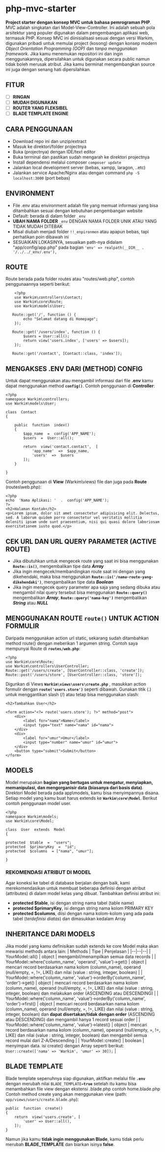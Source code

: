 # php-mvc-starter

**Project starter dengan konsep MVC untuk bahasa pemrograman PHP**. MVC adalah singkatan dari Model-View-Controller. Ini adalah sebuah pola arsitektur yang populer digunakan dalam pengembangan aplikasi web, termasuk PHP.
Konsep MVC ini diinisialisasi sesuai dengan versi Warkim, digunakan pribadi untuk memulai project (kosong) dengan konsep modern _Object Orientation Programming (OOP)_ dan _tanpa menggunakan framework_.
Jika kamu menemukan repositori ini dan ingin menggunakannya, dipersilahkan untuk digunakan secara public namun tidak boleh merusak atribut.
Jika kamu berminat mengembangkan source ini juga dengan senang hati dipersilahkan.

## FITUR

- [ ] **RINGAN**
- [ ] **MUDAH DIGUNAKAN**
- [ ] **ROUTER YANG FLEKSIBEL**
- [ ] **BLADE TEMPLATE ENGINE**

## CARA PENGGUNAAN

- Download repo ini dan unzip/extract
- Masuk ke direktori/folder projectnya
- Buka (projectnya) dengan IDE/text editor
- Buka terminal dan pastikan sudah mengarah ke direktori projectnya
- Install dependensi melalui composer `composer update`
- Jalankan local development server (bebas, xampp, laragon, ..etc)
- Jalankan service Apache/Nginx atau dengan command `php -S localhost:3000` (port bebas)

## ENVIRONMENT

- File .env atau environment adalah file yang memuat informasi yang bisa ditambahkan sesuai dengan kebutuhan pengembangan website
- Default: berada di dalam folder `_env`
- **UBAH NAMA FOLDER** `_env` DENGAN NAMA FOLDER UNIK ATAU YANG TIDAK MUDAH DITEBAK
- Misal diubah menjadi folder `!!_enpironmen` atau apapun bebas, tapi perhatikan poin dibawah ini
- SESUAIKAN LOKASINYA, sesuaikan path-nya didalam "app/config/app.php" pada bagian `'env' => realpath(__DIR__ . '/../../_env/.env'),`

## ROUTE

Route berada pada folder routes atau "routes/web.php", contoh penggunaannya seperti berikut:

        <?php
        use Warkim\controllers\Contact;
        use Warkim\core\Route;
        use Warkim\models\User;

       Route::get('/', function () {
            echo "Selamat datang di Homepage";
        });

       Route::get('/users/index', function () {
            $users = User::all();
            return view('users.index', ['users' => $users]);
        });

       Route::get('/contact', [Contact::class, 'index']);

## MENGAKSES .ENV DARI (METHOD) CONFIG

Untuk dapat menggunakan atau mengambil informasi dari file **.env** kamu dapat menggunakan method **`config()`**. Contoh penggunaan di **Controller**:

    <?php
    namespace Warkim\controllers;
    use Warkim\models\User;

    class  Contact
    {

        public  function  index()
        {
    	    $app_name  =  config('APP_NAME');
    	    $users  =  User::all();

    	    return  view('contact.contact',  [
    		    'app_name'  =>  $app_name,
    		    'users'  =>  $users
    	    ]);
        }

    }

Contoh penggunaan di **View** (Warkim\views) file dan juga pada **Route** (routes\web.php):

    <?php
    echo  'Nama Aplikasi: '  .  config('APP_NAME');
    ?>
    <h2>Halaman Kontak</h2>
    <p>Lorem ipsum, dolor sit amet consectetur adipisicing elit. Delectus, sed. A laborum quidem porro consectetur vel veritatis mollitia deleniti ipsam unde sunt praesentium, nisi qui quasi dolore laboriosam exercitationem iusto quod.</p>

## CEK URL DAN URL QUERY PARAMETER (ACTIVE ROUTE)

- Jika dibutuhkan untuk mengecek route yang saat ini bisa menggunakan **`Route::is()`**, mengembalikan tipe data **_Array_**
- Jika ingin mengecek/membandingkan route saat ini dengan yang dikehendaki, maka bisa menggunakan **`Route::is('/nama-route-yang-dikehendaki')`**, mengambalikan tipe data **_Boolean_**
- Jika ingin mengecek query parameter apa saja yang sedang dibuka atau mengambil nilai query tersebut bisa menggunakan **`Route::query()`** mengembalikan **_Array_**, **`Route::query('nama-key')`** mengembalikan **_String_** atau **_NULL_**

## MENGGUNAKAN ROUTE **`route()`** UNTUK ACTION FORMULIR

Daripada menggunakan action url static, sekarang sudah ditambahkan method route() dengan meberikan 1 argumen string. Contoh saya mempunyai Route di **`routes/web.php`**:

    <?php
    use Warkim\core\Route;
    use Warkim\controllers\UserController;
    Route::get('/users/create', [UserController::class, 'create']);
    Route::post('/users/store', [UserController::class, 'store']);

Digunkan di Views **`Warkim\views\users\create.php`** , masukkan action formulir dengan **`route('users.store')`** seperti dibawah. Gunakan titik (.) untuk menggantikan slash (/) atau tetap bisa menggunakan slash:

    <h2>Tambahkan User</h2>

    <form action="<?= route('users.store'); ?>" method="post">
        <div>
            <label for="nama">Name</label>
            <input type="text" name="nama" id="nama">
        </div>
        <div>
            <label for="umur">Umur</label>
            <input type="number" name="umur" id="umur">
        </div>
        <button type="submit">Submit</button>
    </form>

## MODELS

Model merupakan **bagian yang bertugas untuk mengatur, menyiapkan, memanipulasi, dan mengorganisir data (biasanya dari basis data)**. Direktori Model berada pada app\models, kamu bisa menyimpannya disana. Setiap model yang kamu buat harus extends ke **`Warkim\core\Model`**. Berikut contoh penggunaan model user.

    <?php
    namespace Warkim\models;
    use Warkim\core\Model;

    class  User  extends  Model
    {

    protected  $table  =  "users";
    protected  $primaryKey  =  "id";
    protected  $columns  = ["nama", "umur"];

    }

### REKOMENDASI ATRIBUT DI MODEL

Agar koneksi ke tabel di database berjalan dengan baik, kami merekomendasikan untuk membuat beberapa definisi dengan atribut (attributes) di dalam model kelas yang dibuat. Tambahkan definisi atribut ini:

- **protected $table**, isi dengan string nama tabel (table name)
- **protected $primaryKey**, isi dengan string nama kolom PRIMARY KEY
- **protected $columns**, diisi dengan nama kolom-kolom yang ada pada tabel (_terdefinisi diatas_) dan dimasukkan kedalam Array

## INHERITANCE DARI MODELS

Jika model yang kamu definisikan sudah extends ke core Model maka akan mewarisi methods antara lain:
| Methods | Tipe | Penjelasan |
|--|--|--|
| YourModel::all() | object | mengambil/menampilkan semua data records |
| YourModel::where('column_name', 'operand', 'value')->get() | object | mencari record berdasarkan nama kolom (column_name), operand (null/empty, =, !=, LIKE) dan nilai (value : string, integer, boolean) |
| YourModel::where('column_name', 'value')->orderBy('column_name', 'order')->get() | object | mencari record berdasarkan nama kolom (column_name), operand (null/empty, =, !=, LIKE) dan nilai (value : string, integer, boolean) dan melakukan order (ASCENDING atau DESCENDING) |
| YourModel::where('column_name', 'value')->orderBy('column_name', 'order')->first() | object | mencari record berdasarkan nama kolom (column_name), operand (null/empty, =, !=, LIKE) dan nilai (value : string, integer, boolean) dan **dapat disertakan/tidak dengan order** (ASCENDING atau DESCENDING) dan mengambil hanya 1 record sesuai order |
| YourModel::where('column_name', 'value')->latest() | object | mencari record berdasarkan nama kolom (column_name), operand (null/empty, =, !=, LIKE) dan nilai (value : string, integer, boolean) dan mengambil semua record mulai dari Z-A/Descending |
| YourModel::create() | boolean | menyimpan data. isi create() dengan Array seperti berikut: `User::create(['nama' => 'Warkim', 'umur' => 30]);` |

## BLADE TEMPLATE

Blade template sepenuhnya siap digunakan, aktifkan melalui file **`.env`** dengan merubah nilai `BLADE_TEMPLATE=`**`true`** setelah itu kamu bisa menambahkan file view dengan ekstensi .blade.php contoh home.blade.php
Contoh method create yang akan menggunakan view (path: `app/views/users/create.blade.php`):

    public  function  create()
    {
        return  view('users.create', [
    	    'user' => User::all(),
        ]);
    }

Namun jika kamu **tidak ingin menggunakan Blade**, kamu tidak perlu merubah **BLADE_TEMPLATE** dan biarkan isinya **false**.
